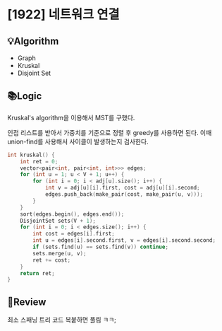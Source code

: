 # [1922] 네트워크 연결
## 💡Algorithm
- Graph
- Kruskal
- Disjoint Set
## 📚Logic
Kruskal's algorithm을 이용해서 MST를 구했다.

인접 리스트를 받아서 가중치를 기준으로 정렬 후 greedy를 사용하면 된다. 이때 union-find를 사용해서 사이클이 발생하는지 검사한다.

```c++
int kruskal() {
    int ret = 0;
    vector<pair<int, pair<int, int>>> edges;
    for (int u = 1; u < V + 1; u++) {
        for (int i = 0; i < adj[u].size(); i++) {
            int v = adj[u][i].first, cost = adj[u][i].second;
            edges.push_back(make_pair(cost, make_pair(u, v)));
        }
    }
    sort(edges.begin(), edges.end());
    DisjointSet sets(V + 1);
    for (int i = 0; i < edges.size(); i++) {
        int cost = edges[i].first;
        int u = edges[i].second.first, v = edges[i].second.second;
        if (sets.find(u) == sets.find(v)) continue;
        sets.merge(u, v);
        ret += cost;
    }
    return ret;
}
```
## 📝Review
최소 스패닝 트리 코드 복붙하면 풀림 ㅋㅋ;
